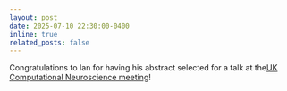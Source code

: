 ```yaml
---
layout: post
date: 2025-07-10 22:30:00-0400
inline: true
related_posts: false
---
```


Congratulations to Ian for having his abstract selected for a talk at the[UK Computational Neuroscience meeting](https://neuralcomputation.uk/program.html)!
